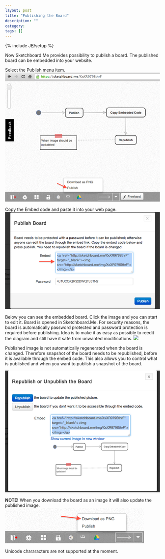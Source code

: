 ```yaml
---
layout: post
title: "Publishing the Board"
description: ""
category: 
tags: []
---
```

{% include JB/setup %}

Now Sketchboard.Me provides possibility to publish a board. The published board can be embedded into your website.

Select the Publish menu item.
![Publish menu item](/images/publish-menu.png)

Copy the Embed code and paste it into your web page. 
![Embed Code](/images/embed-code.png)

Below you can see the embedded board. Click the image and you can start to edit it. Board is opened in Sketchboard.Me. For security reasons, the board is automatically password protected and password protection is required before publishing. Idea is to make it as easy as possible to reedit the diagram and still have it safe from unwanted modifications. 
<a href="http://sketchboard.me/XxXR979SthrF" target="_blank"><img src="http://sketchboard.me/img/XxXR979SthrF"></img></a>

Published image is not automatically regenerated when the board is changed. Therefore snapshot of the board needs to be republished, before it is available through the embed code. This also allows you to control what is published and when you want to publish a snapshot of the board.

![Republish](/images/republish.png)

**NOTE!** When you download the board as an image it will also update the published image.
![Download Menu Item](/images/download-menu-item.png)

Unicode chararacters are not supported at the moment.
